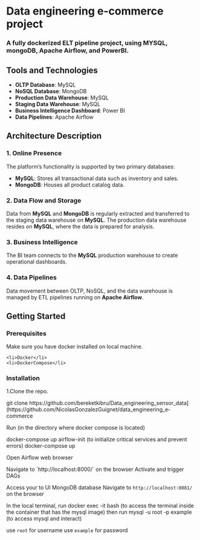 <!DOCTYPE html>
<html lang="en">
<body>

<h1>Data engineering e-commerce project</h1>
<h3>A fully dockerized ELT pipeline project, using MYSQL, mongoDB, Apache Airflow, and PowerBI.</h3>

<h2>Tools and Technologies</h2>
<ul>
    <li><strong>OLTP Database</strong>: MySQL</li>
    <li><strong>NoSQL Database</strong>: MongoDB</li>
    <li><strong>Production Data Warehouse</strong>: MySQL</li>
    <li><strong>Staging Data Warehouse</strong>: MySQL</li>
    <li><strong>Business Intelligence Dashboard</strong>: Power BI</li>
    <li><strong>Data Pipelines</strong>: Apache Airflow</li>
</ul>

<h2>Architecture Description</h2>

<h3>1. Online Presence</h3>
<p>The platform’s functionality is supported by two primary databases:</p>
<ul>
    <li><strong>MySQL</strong>: Stores all transactional data such as inventory and sales.</li>
    <li><strong>MongoDB</strong>: Houses all product catalog data.</li>
</ul>

<h3>2. Data Flow and Storage</h3>
<p>Data from <strong>MySQL</strong> and <strong>MongoDB</strong> is regularly extracted and transferred to the staging data warehouse on <strong>MySQL</strong>. The production data warehouse resides on <strong>MySQL</strong>, where the data is prepared for analysis.</p>

<h3>3. Business Intelligence</h3>
<p>The BI team connects to the <strong>MySQL</strong> production warehouse to create operational dashboards.</p>

<h3>4. Data Pipelines</h3>
<p>Data movement between OLTP, NoSQL, and the data warehouse is managed by ETL pipelines running on <strong>Apache Airflow</strong>.</p>

<h2>Getting Started</h2>

<h3>Prerequisites</h3>

<p>Make sure you have docker installed on local machine.</p>

    <li>Docker</li>
    <li>DockerCompose</li>

<h3>Installation</h3>

<p> 1.Clone the repo. </p>

<p> git clone https://github.com/bereketkibru/Data_engineering_sensor_data](https://github.com/NicolasGonzalezGuignet/data_engineering_e-commerce </p>
<p>Run (in the directory where docker compose is located)</p>
 docker-compose up airflow-init                              (to initialize critical services and prevent errors)
 docker-compose up
<p>Open Airflow web browser</p>
Navigate to `http://localhost:8000/` on the browser
Activate and trigger DAGs

Access your to UI MongoDB database
Navigate to `http://localhost:8081/` on the browser

In the local terminal, run 
docker exec -it <mysql-container-name> bash       (to access the terminal inside the container that has the mysql image) 
then run 
mysql -u root -p example               (to access mysql and interact) 

use `root` for username
use `example` for password

</body>
</html>

